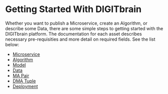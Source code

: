 # Getting Started With DIGITbrain

Whether you want to publish a Microservice, create an Algorithm,
or describe some Data, there are some simple steps to getting started
with the DIGITbrain platform. The documentation for each asset describes
necessary pre-requisities and more detail on required fields.
See the list below:

- [Microservice](microservice.md)
- [Algorithm](algorithm.md)
- [Model](model.md)
- [Data](data.md)
- [MA Pair](ma_pair.md)
- [DMA Tuple](dma_tuple.md)
- [Deployment](deployment.md)